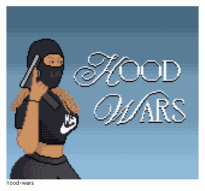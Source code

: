 <p align="center" style="margin:0;padding:0">
  <img src="/assets/backgrounds/titlescreenlesscolors.png"
   alt="poster"
       style="display:block;width:100%;height:calc(100% - 200px);object-fit:cover;object-position:center top;">
</p

# hood-wars

